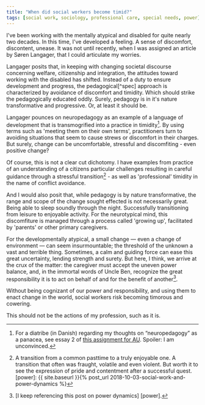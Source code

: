 ```yaml
---
title: "When did social workers become timid?"
tags: [social work, sociology, professional care, special needs, power]
---
```


I've been working with the mentally atypical and disabled for quite nearly two decades.
In this time, I've developed a feeling.
A sense of discomfort, discontent, unease.
It was not until recently, when I was assigned an article by Søren Langager, that I could articulate my worries.

Langager posits that, in keeping with changing societal discourse concerning welfare, citizenship and integration, the attitudes toward working with the disabled has shifted.
Instead of a duty to ensure development and progress, the pedagogical[^spec] approach is characterized by avoidance of discomfort and timidity.
Which should strike the pedagogically educated oddly.
Surely, pedagogy is in it's nature transformative and progressive.
Or, at least it should be.

Langager pounces on neuropedagogy as an example of a language of development that is transmogrified into a practice in timidity[^neuro].
By using terms such as 'meeting them on their own terms', practitioners turn to avoiding situations that seem to cause strews or discomfort in their charges.
But surely, change can be uncomfortable, stressful and discomfiting - even positive change?

Of course, this is not a clear cut dichotomy.
I have examples from practice of an understanding of a citizens particular challenges resulting in careful guidance through a stressful transition[^note] - as well as 'professional' timidity in the name of conflict avoidance.

And I would also posit that, while pedagogy is by nature transformative, the range and scope of the change sought effected is not necessarily great.
Being able to sleep soundly through the night.
Successfully transitioning from leisure to enjoyable activity.
For the neurotypical mind, this discomfiture is managed through a process called 'growing up', facilitated by 'parents' or other primary caregivers.

For the developmentally atypical, a small change — even a change of environment — can seem insurmountable; the threshold of the unknown a vast and terrible thing.
Sometimes, a calm and guiding force can ease this great uncertainty, lending strength and surety.
But here, I think, we arrive at the crux of the matter: the caregiver must accept the uneven power balance, and, in the immortal words of Uncle Ben, recognize the great responsibility it is to act on behalf of and for the benefit of another[^power-post].

Without being cognizant of our power and responsibility, and using them to enact change in the world, social workers risk becoming timorous and cowering.

This should not be the actions of my profession, such as it is.

[^power-post]: [I keep referencing this post on power dynamics] [power].
[^neuro]: For a diatribe (in Danish) regarding my thoughts on “neuropedagogy” as a panacea, see essay 2 of [this assignment for AU](/assets/pdf/uip-portfolio.pdf). Spoiler: I am unconvinced.
[^note]: A transition from a common pasttime to a truly enjoyable one. A transition that often was fraught, volatile and even violent. But worth it to see the expression of pride and contentment after a successful quest.
[power]: {{ site.baseurl }}{% post_url 2018-10-03-social-work-and-power-dynamics %}
